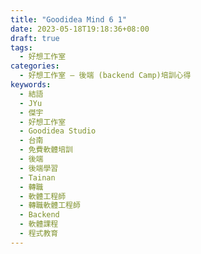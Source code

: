 ```yaml
---
title: "Goodidea Mind 6 1"
date: 2023-05-18T19:18:36+08:00
draft: true
tags:
  - 好想工作室
categories:
  - 好想工作室 — 後端 (backend Camp)培訓心得
keywords:
  - 結語
  - JYu
  - 傑宇
  - 好想工作室
  - Goodidea Studio
  - 台南
  - 免費軟體培訓
  - 後端
  - 後端學習
  - Tainan
  - 轉職
  - 軟體工程師
  - 轉職軟體工程師
  - Backend
  - 軟體課程
  - 程式教育
---
```


